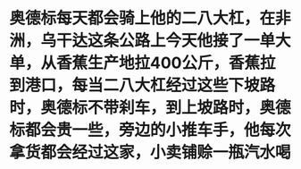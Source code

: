 # 奥德标每天都会骑上他的二八大杠，在非洲，乌干达这条公路上今天他接了一单大单，从香蕉生产地拉400公斤，香蕉拉到港口，每当二八大杠经过这些下坡路时，奥德标不带刹车，到上坡路时，奥德标都会贵一些，旁边的小推车手，他每次拿货都会经过这家，小卖铺赊一瓶汽水喝
